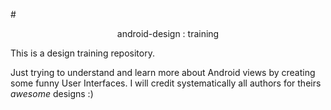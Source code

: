 #<center>android-design : training</center>

This is a design training repository.

Just trying to understand and learn more about Android views by creating some funny User Interfaces. I will credit systematically all authors for theirs *awesome* designs :)
